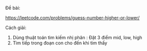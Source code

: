 Đề bài:

https://leetcode.com/problems/guess-number-higher-or-lower/

Cách giải:

1. Dùng thuật toán tìm kiếm nhị phân : Đặt 3 điểm mid, low, high
2. Tìm tiếp trong đoạn con cho đến khi tìm thấy
 